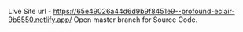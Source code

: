 Live Site url - https://65e49026a44d6d9b9f8451e9--profound-eclair-9b6550.netlify.app/
Open master branch for Source Code.
